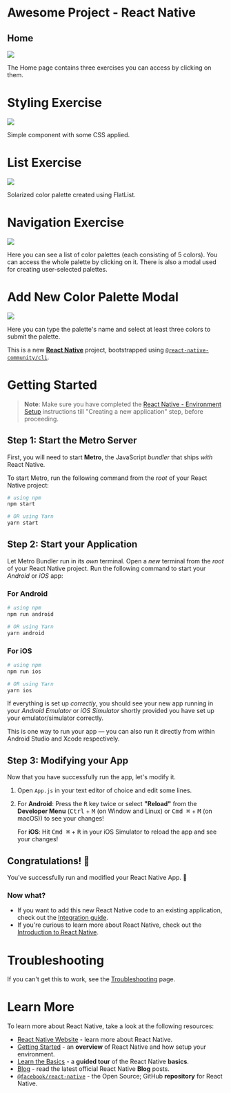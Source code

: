 # Awesome Project - React Native

##  Home
<img src="https://github.com/ivaylokarafeizov/awesome-project/assets/106147027/49545ea3-4fb4-4f1b-9271-8ccaab07a7ad" />

The Home page contains three exercises you can access by clicking on them.


# Styling Exercise
<img src="https://github.com/ivaylokarafeizov/awesome-project/assets/106147027/c7cb483e-be8d-41d8-8fab-1fb28a44cfd4" />

Simple component with some CSS applied.


# List Exercise
<img src="https://github.com/ivaylokarafeizov/awesome-project/assets/106147027/f2dd09d0-9a7d-44cb-9362-e4b6de29ae3f" />

Solarized color palette created using FlatList.


# Navigation Exercise
<img src="https://github.com/ivaylokarafeizov/awesome-project/assets/106147027/8b2fa97f-e1ea-4d35-9224-9fc6b011429d" />

Here you can see a list of color palettes (each consisting of 5 colors). You can access the whole palette by clicking on it. There is also a modal used for creating user-selected palettes. 

  # Add New Color Palette Modal
  <img src="https://github.com/ivaylokarafeizov/awesome-project/assets/106147027/4a8a15d3-94c4-47f8-9736-a640dde5f2b4" />

  Here you can type the palette's name and select at least three colors to submit the palette. 
 

This is a new [**React Native**](https://reactnative.dev) project, bootstrapped using [`@react-native-community/cli`](https://github.com/react-native-community/cli).

# Getting Started

>**Note**: Make sure you have completed the [React Native - Environment Setup](https://reactnative.dev/docs/environment-setup) instructions till "Creating a new application" step, before proceeding.

## Step 1: Start the Metro Server

First, you will need to start **Metro**, the JavaScript _bundler_ that ships _with_ React Native.

To start Metro, run the following command from the _root_ of your React Native project:

```bash
# using npm
npm start

# OR using Yarn
yarn start
```

## Step 2: Start your Application

Let Metro Bundler run in its _own_ terminal. Open a _new_ terminal from the _root_ of your React Native project. Run the following command to start your _Android_ or _iOS_ app:

### For Android

```bash
# using npm
npm run android

# OR using Yarn
yarn android
```

### For iOS

```bash
# using npm
npm run ios

# OR using Yarn
yarn ios
```

If everything is set up _correctly_, you should see your new app running in your _Android Emulator_ or _iOS Simulator_ shortly provided you have set up your emulator/simulator correctly.

This is one way to run your app — you can also run it directly from within Android Studio and Xcode respectively.

## Step 3: Modifying your App

Now that you have successfully run the app, let's modify it.

1. Open `App.js` in your text editor of choice and edit some lines.
2. For **Android**: Press the <kbd>R</kbd> key twice or select **"Reload"** from the **Developer Menu** (<kbd>Ctrl</kbd> + <kbd>M</kbd> (on Window and Linux) or <kbd>Cmd ⌘</kbd> + <kbd>M</kbd> (on macOS)) to see your changes!

   For **iOS**: Hit <kbd>Cmd ⌘</kbd> + <kbd>R</kbd> in your iOS Simulator to reload the app and see your changes!

## Congratulations! :tada:

You've successfully run and modified your React Native App. :partying_face:

### Now what?

- If you want to add this new React Native code to an existing application, check out the [Integration guide](https://reactnative.dev/docs/integration-with-existing-apps).
- If you're curious to learn more about React Native, check out the [Introduction to React Native](https://reactnative.dev/docs/getting-started).

# Troubleshooting

If you can't get this to work, see the [Troubleshooting](https://reactnative.dev/docs/troubleshooting) page.

# Learn More

To learn more about React Native, take a look at the following resources:

- [React Native Website](https://reactnative.dev) - learn more about React Native.
- [Getting Started](https://reactnative.dev/docs/environment-setup) - an **overview** of React Native and how setup your environment.
- [Learn the Basics](https://reactnative.dev/docs/getting-started) - a **guided tour** of the React Native **basics**.
- [Blog](https://reactnative.dev/blog) - read the latest official React Native **Blog** posts.
- [`@facebook/react-native`](https://github.com/facebook/react-native) - the Open Source; GitHub **repository** for React Native.
